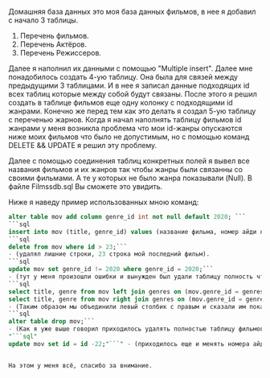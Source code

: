 ﻿Домашняя база данных это моя база данных фильмов, в нее я добавил с начало 3 таблицы.
1. Перечень фильмов.
2. Перечень Актёров.
3. Перечень Режиссеров.

Далее я наполнил их данными с помощью "Multiple insert". Далее мне понадобилось создать 4-ую таблицу.
Она была для связей между предыдущими 3 таблицами. И в нее я записал данные подходящих id всех таблиц
которые между собой будут связаны. После этого я решил создать в таблице фильмов еще одну колонку
с подходящими id жанрами. Конечно же перед тем как это делать я создал 5-ую таблицу с переченью жарнов.
Когда я начал наполнять таблицу фильмов id жанрами у меня возникла проблема что мои id-жанры опускаются
ниже моих фильмов что было не допустимым, но с помощью команд DELETE && UPDATE я решил эту проблему.

Далее с помощью соединения таблиц конкретных полей я вывел все названия фильмов и их жанров так чтобы
жанры были связанны со своими фильмами. А те у которых не было жанра показывали (Null). В файле 
Filmssdb.sql Вы сможете это увидить.

Ниже я наведу пример использованных мною команд:

```sql
alter table mov add column genre_id int not null default 2020; ```
```sql
insert into mov (title, genre_id) values (название фильма, номер айди жанра);```
```sql
delete from mov where id > 23;``` 
- (удалял лишние строки, 23 строка мой последний фильм).
```sql
update mov set genre_id != 2020 where genre_id = 2020;``` 
- (тут у меня произошли ошибки и вынужден был удали таблицу полность чтобы корректно ее создать и заполнить).
```sql
select title, genre from mov left join genres on (mov.genre_id = genres.id) union
select title, genre from mov right join genres on (mov.genre_id = genres.id);```
- (Таким образом мы объединили левый столбик с правым и сказали им покажите всё и ваши связи).
```sql
alter table drop mov;``` 
- (Как я уже выше говорил приходилось удалять полностью таблицу фильмов).
"```sql"
update mov set id = id -22;"```" - (приходилось еще и менять номера айди).


На этом у меня всё, спасибо за внимание.